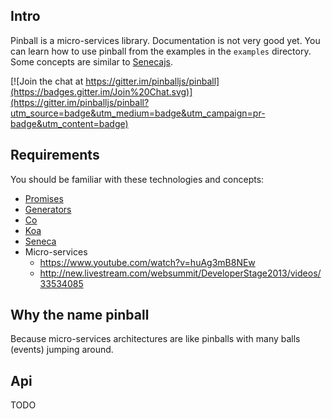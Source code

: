 ## Intro
Pinball is a micro-services library. Documentation is not very good yet.
You can learn how to use pinball from the examples in the ``examples`` directory.
Some concepts are similar to [Senecajs](https://github.com/rjrodger/seneca).

[![Join the chat at https://gitter.im/pinballjs/pinball](https://badges.gitter.im/Join%20Chat.svg)](https://gitter.im/pinballjs/pinball?utm_source=badge&utm_medium=badge&utm_campaign=pr-badge&utm_content=badge)

## Requirements
You should be familiar with these technologies and concepts:
* [Promises](https://github.com/petkaantonov/bluebird)
* [Generators](http://blog.risingstack.com/introduction-to-koa-generators/)
* [Co](https://github.com/tj/co)
* [Koa](http://koajs.com/)
* [Seneca](http://senecajs.org/)
* Micro-services
  * https://www.youtube.com/watch?v=huAg3mB8NEw
  * http://new.livestream.com/websummit/DeveloperStage2013/videos/33534085

## Why the name pinball
Because micro-services architectures are like pinballs with many balls (events) jumping around.

## Api
TODO
